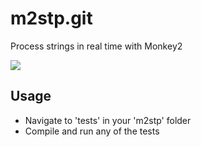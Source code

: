 # m2stp.git
Process strings in real time with Monkey2

![](http://hezkore.com/captures/Test4_642x512_u1517246449.png)

## Usage
* Navigate to 'tests' in your 'm2stp' folder
* Compile and run any of the tests